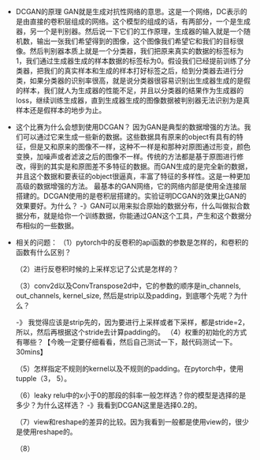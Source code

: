 * DCGAN的原理
GAN就是生成对抗性网络的意思。这是一个网络，DC表示的是由直接的卷积层组成的网络。这个模型的组成的话，有两部分，一个是生成器，另一个是判别器。然后说一下它们的工作原理，生成器的输入就是一个随机数，输出一张我们希望得到的图像，这个图像我们希望它和我们的目标很像。然后判别器本质上就是一个分类器，我们把原来真实的数据的标签标为1，我们通过生成器生成的样本数据的标签标为0。假设我们已经提前训练了分类器，把我们的真实样本和生成的样本打好标签之后，给到分类器去进行分类，如果分类器的识别率很高，就是说分类器很容易识别出生成器生成的是假的样本，我们就人为生成器的性能不足，并且以分类器的结果作为生成器的loss，继续训练生成器，直到生成器生成的图像数据被判别器无法识别为是真样本还是假样本的地步为止。

* 这个比赛为什么会想到使用DCGAN？
因为GAN是典型的数据增强的方法。我们可以通过它来生成一些新的数据。这些数据具有原来的object有具有的特征，但是又和原来的图像不一样，这种不一样是和那种对原图通过形变，颜色变换，加噪声或者滤波之后的图像不一样。传统的方法都是基于原图进行修改，得到的其实是和原图差不多特征的数据。而GAN生成的是完全新的数据，并且这个数据和要表征的object很逼真，丰富了特征的多样性。这是一种更加高级的数据增强的方法。
最基本的GAN网络，它的网络内部是使用全连接层搭建的。DCGAN使用的是卷积层搭建的。实验证明DCGAN的效果比GAN的效果要好。为什么？
-》GAN可以用来拟合原始的数据分布，什么叫做拟合数据分布，就是给你一个训练数据，你能通过GAN这个工具，产生和这个数据分布相似的一些数据。







* 相关的问题：
  （1）pytorch中的反卷积的api函数的参数是怎样的，和卷积的函数有什么区别？

  （2）进行反卷积时候的上采样忘记了公式是怎样的？

  （3）conv2d以及ConvTranspose2d中，它的参数的顺序是in_channels, out_channels, kernel_size, 然后是strip以及padding，到底哪个先呢？为什么？

  -》 我觉得应该是strip先的，因为要进行上采样或者下采样，都是stride=2， 所以，然后再根据这个stride去计算padding的。
  （4）权重的初始化的方式有哪些？【今晚一定要仔细看看，然后自己测试一下，敲代码测试一下。30mins】

  （5）怎样指定不规则的kernel以及不规则的padding。在pytorch中，使用tupple（3， 5）。

  （6）leaky relu中的x小于0的那段的斜率一般怎样选？你的模型是选择的是多少？为什么这样选？
  -》我看到DCGAN这里是选择0.2的。

  （7）view和reshape的差异的比较。因为我看到一般都是使用view的，很少是使用reshape的。

  （8）
